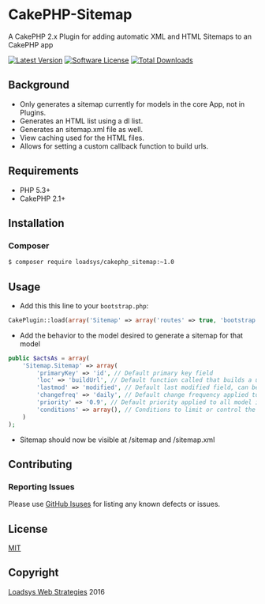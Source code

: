 # CakePHP-Sitemap

A CakePHP 2.x Plugin for adding automatic XML and HTML Sitemaps to an CakePHP app


[![Latest Version](https://img.shields.io/github/release/loadsys/CakePHP-Sitemap.svg?style=flat-square)](https://github.com/loadsys/CakePHP-Sitemap/releases)
[![Software License](https://img.shields.io/badge/license-MIT-brightgreen.svg?style=flat-square)](LICENSE.md)
[![Total Downloads](https://img.shields.io/packagist/dt/loadsys/cakephp_sitemap.svg?style=flat-square)](https://packagist.org/packages/loadsys/cakephp_sitemap)
<!--
[![Build Status](https://travis-ci.org/loadsys/{PLUGIN_NAME}.svg?branch=master&style=flat-square)](https://travis-ci.org/loadsys/CakePHP-SocialLinks)
[![Coverage Status](https://coveralls.io/repos/loadsys/{PLUGIN_NAME}/badge.svg)](https://coveralls.io/r/loadsys/{PLUGIN_NAME})
-->

## Background

* Only generates a sitemap currently for models in the core App, not in Plugins.
* Generates an HTML list using a dl list.
* Generates an sitemap.xml file as well.
* View caching used for the HTML files.
* Allows for setting a custom callback function to build urls.

## Requirements

* PHP 5.3+
* CakePHP 2.1+

## Installation

### Composer

````bash
$ composer require loadsys/cakephp_sitemap:~1.0
````

## Usage

* Add this this line to your `bootstrap.php`:

````php
CakePlugin::load(array('Sitemap' => array('routes' => true, 'bootstrap' => true)));
````

* Add the behavior to the model desired to generate a sitemap for that model

````php
public $actsAs = array(
	'Sitemap.Sitemap' => array(
		'primaryKey' => 'id', // Default primary key field
		'loc' => 'buildUrl', // Default function called that builds a url, passes parameters (Model $Model, $primaryKey)
		'lastmod' => 'modified', // Default last modified field, can be set to FALSE if no field for this
		'changefreq' => 'daily', // Default change frequency applied to all model items of this type, can be set to FALSE to pass no value
		'priority' => '0.9', // Default priority applied to all model items of this type, can be set to FALSE to pass no value
		'conditions' => array(), // Conditions to limit or control the returned results for the sitemap
	)
);
````

* Sitemap should now be visible at /sitemap and /sitemap.xml

## Contributing

### Reporting Issues

Please use [GitHub Isuses](https://github.com/loadsys/CakePHP-Sitemap/issues) for listing any known defects or issues.

<!-- ### Development

When developing this plugin, please fork and issue a PR for any new development.

The Complete Test Suite for the plugin can be run via this command:

`./lib/Cake/Console/cake test Sitemap AllSitemaps` -->

## License ##

[MIT](https://github.com/loadsys/CakePHP-Sitemap/blob/master/LICENSE.md)


## Copyright ##

[Loadsys Web Strategies](http://www.loadsys.com) 2016
